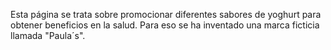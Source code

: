 Esta página se trata sobre promocionar diferentes sabores de yoghurt para obtener beneficios en la salud. Para eso se ha inventado una marca ficticia llamada "Paula´s". 